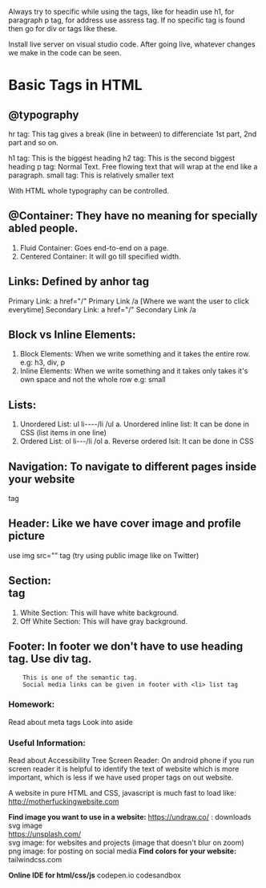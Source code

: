 

Always try to specific while using the tags, like for headin use h1, for paragraph p tag, for address use assress tag.
If no specific tag is found then go for div or tags like these.

Install live server on visual studio code.
After going live, whatever changes we make in the code can be seen.

# Basic Tags in HTML

## @typography

hr tag: This tag gives a break (line in between) to differenciate 1st part, 2nd part and so on.

h1 tag: This is the biggest heading
h2 tag: This is the second biggest heading
p tag: Normal Text. Free flowing text that will wrap at the end like a paragraph.
small tag: This is relatively smaller text



With HTML whole typography can be controlled.

## @Container: They have no meaning for specially abled people.
1. Fluid Container: Goes end-to-end on a page.
2. Centered Container: It will go till specified width.

## Links: Defined by anhor tag <a>
Primary Link: a href="/" Primary Link /a [Where we want the user to click everytime]
Secondary Link: a href="/" Secondary Link /a

## Block vs Inline Elements: 
1. Block Elements: When we write something and it takes the entire row.
e.g: h3, div, p
2. Inline Elements: When we write something and it takes only takes it's own space and not the whole row
e.g: small

## Lists:
1. Unordered List: ul li----/li /ul
  a. Unordered inline list: It can be done in CSS (list items in one line)
2. Ordered List: ol li---/li /ol
  a. Reverse ordered lsit: It can be done in CSS 

## Navigation: To navigate to different pages inside your website
  <nav> tag

## Header: Like we have cover image and profile picture
   use img src="" tag 
   (try using public image like on Twitter)

## Section: <section> tag
1. White Section: This will have white background.
2. Off White Section: This will have gray background.

## Footer: In footer we don't have to use heading tag. Use div tag.
        This is one of the semantic tag.
        Social media links can be given in footer with <li> list tag


### Homework:
Read about meta tags
Look into aside

### Useful Information: 
    
Read about Accessibility Tree
Screen Reader: On android phone if you run screen reader it is helpful to identify the text of website which is more important, which is less if we have used proper tags on out website.
    
A website in pure HTML and CSS, javascript is much fast to load like:  http://motherfuckingwebsite.com 

**Find image you want to use in a website:**
https://undraw.co/ : downloads svg image <br>
https://unsplash.com/ <br>
svg image: for websites and projects (image that doesn't blur on zoom) <br>
png image: for posting on social media
**Find colors for your website:**
 tailwindcss.com

**Online IDE for html/css/js**
codepen.io
codesandbox
  

